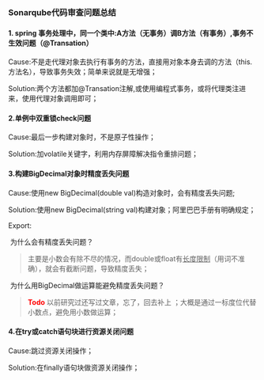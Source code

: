 ### Sonarqube代码审查问题总结

#### 1. spring 事务处理中，同一个类中:A方法（无事务）调B方法（有事务）,事务不生效问题（@Transation）

Cause:不是走代理对象去执行有事务的方法，直接用对象本身去调的方法（this.方法名），导致事务失效；简单来说就是无增强；

Solution:两个方法都加@Transation注解,或使用编程式事务，或将代理类注进来，使用代理对象调用即可；



#### 2.单例中双重锁check问题

Cause:最后一步构建对象时，不是原子性操作；

Solution:加volatile关键字，利用内存屏障解决指令重排问题；



#### 3.构建BigDecimal对象时精度丢失问题

Cause:使用new BigDecimal(double val)构造对象时，会有精度丢失问题;

Solution:使用new BigDecimal(string val)构建对象；阿里巴巴手册有明确规定；

Export:

​	为什么会有精度丢失问题？

> 主要是小数会有除不尽的情况，而double或float有<u>长度限制</u>（用词不准确），就会有截断问题，导致精度丢失；

​	为什么用BigDecimal做运算能避免精度丢失问题？

> <font color="red">**Todo**</font> 以前研究过还写过文章，忘了，回去补上 ；大概是通过一标度位代替小数点，避免用小数做运算；



#### 4.在try或catch语句块进行资源关闭问题

Cause:跳过资源关闭操作；

Solution:在finally语句块做资源关闭操作；





####  